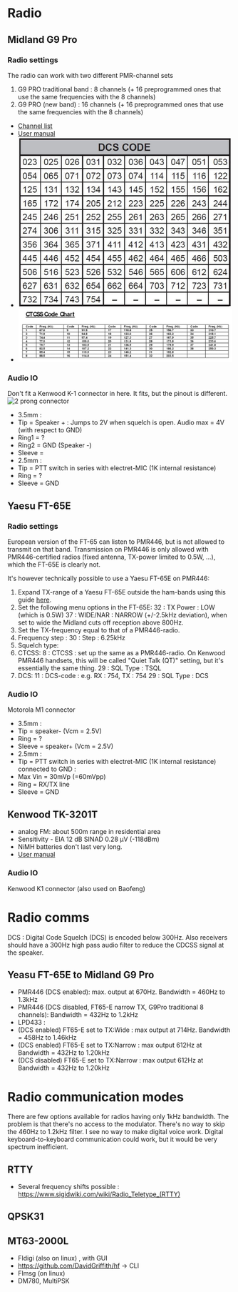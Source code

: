 # Radio

## Midland G9 Pro

### Radio settings
The radio can work with two different PMR-channel sets
1. G9 PRO traditional band : 8 channels (+ 16 preprogrammed ones that use the same frequencies with the 8 channels)
2. G9 PRO (new band) : 16 channels (+ 16 preprogrammed ones that use the same frequencies with the 8 channels)

* [Channel list](./doc/8f8ebdc9da1fd9110cbd3557c7c3e5df0c08e5ac_CHANNELS_G9_PRO.pdf)
* [User manual](0e696682f9c9f13678aeb36db453cce81be4fc38_MANUAL_G9_PRO_UK.pdf)
* ![DCS-codes](./doc/104-DCS-codes.jpg)
* ![CTCSS-tones](./doc/midland-ctcss-tones.png)

### Audio IO
Don't fit a Kenwood K-1 connector in here.  It fits, but the pinout is different.
![2 prong connector](http://www.wiki.robotz.com/images/f/fe/Midlandxt511_trspinoutcolors.jpg)
* 3.5mm : 
 * Tip = Speaker + : Jumps to 2V when squelch is open.  Audio max = 4V (with respect to GND)
 * Ring1 = ?
 * Ring2 = GND (Speaker -)
 * Sleeve = 
* 2.5mm : 
 * Tip = PTT switch in series with electret-MIC (1K internal resistance)
 * Ring = ?
 * Sleeve = GND

## Yaesu FT-65E

### Radio settings
European version of the FT-65 can listen to PMR446, but is not allowed to transmit on that band.  Transmission on PMR446 is only allowed with PMR446-certified radios (fixed antenna, TX-power limited to 0.5W, ...), which the FT-65E is clearly not.

It's however technically possible to use a Yaesu FT-65E on PMR446:

1. Expand TX-range of a Yaesu FT-65E outside the ham-bands using this guide [here](https://simonthewizard.com/2017/12/17/yaesu-ft-65-expand/).
2. Set the following menu options in the FT-65E:
    32 : TX Power : LOW (which is 0.5W)
    37 : WIDE/NAR : NARROW (+/-2.5kHz deviation), when set to wide the Midland cuts off reception above 800Hz.
3. Set the TX-frequency equal to that of a PMR446-radio.
4. Frequency step : 30 : Step : 6.25kHz
5. Squelch type:
  1. CTCSS:
    8 : CTCSS : set up the same as a PMR446-radio.  On Kenwood PMR446 handsets, this will be called "Quiet Talk (QT)" setting, but it's essentially the same thing.
    29 : SQL Type : TSQL
  2. DCS:
    11 : DCS-code : e.g. RX : 754, TX : 754
    29 : SQL Type : DCS
    
### Audio IO
Motorola M1 connector
* 3.5mm : 
 * Tip = speaker- (Vcm = 2.5V)
 * Ring = ?
 * Sleeve = speaker+ (Vcm = 2.5V)
* 2.5mm : 
 * Tip = PTT switch in series with electret-MIC (1K internal resistance) connected to GND :
  * Max Vin = 30mVp (=60mVpp)
 * Ring = RX/TX line
 * Sleeve = GND


## Kenwood TK-3201T
* analog FM: about 500m range in residential area
* Sensitivity - EIA 12 dB SINAD 0.28 µV (-118dBm)
* NiMH batteries don't last very long.
* [User manual](https://cdn.hackaday.io/files/1742317454299104/TK-3201(ET)-English.pdf)

### Audio IO
Kenwood K1 connector (also used on Baofeng)

# Radio comms
DCS : Digital Code Squelch (DCS) is encoded below 300Hz.  Also receivers should have a 300Hz high pass audio filter to reduce the CDCSS signal at the speaker.

## Yeasu FT-65E to Midland G9 Pro
* PMR446 (DCS enabled): max. output at 670Hz.  Bandwidth = 460Hz to 1.3kHz
* PMR446 (DCS disabled, FT65-E narrow TX, G9Pro traditional 8 channels): Bandwidth = 432Hz to 1.2kHz
* LPD433 : 
 * (DCS enabled) FT65-E set to TX:Wide : max output at 714Hz.  Bandwidth = 458Hz to 1.46kHz
 * (DCS enabled) FT65-E set to TX:Narrow : max output 612Hz at Bandwidth = 432Hz to 1.20kHz
 * (DCS disabled) FT65-E set to TX:Narrow : max output 612Hz at Bandwidth = 432Hz to 1.20kHz
 
# Radio communication modes
There are few options available for radios having only 1kHz bandwidth.  The problem is that there's no access to the modulator.  There's no way to skip the 460Hz to 1.2kHz filter.
I see no way to make digital voice work.  Digital keyboard-to-keyboard communication could work, but it would be very spectrum inefficient.

## RTTY
* Several frequency shifts possible : https://www.sigidwiki.com/wiki/Radio_Teletype_(RTTY)

## QPSK31

## MT63-2000L
* Fldigi (also on linux) , with GUI
* https://github.com/DavidGriffith/hf -> CLI
* Flmsg (on linux)
* DM780, MultiPSK

